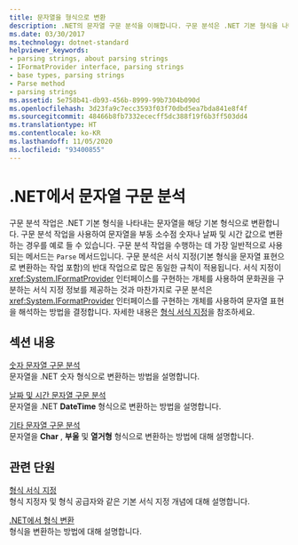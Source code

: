 ```yaml
---
title: 문자열을 형식으로 변환
description: .NET의 문자열 구문 분석을 이해합니다. 구문 분석은 .NET 기본 형식을 나타내는 문자열을 해당 기본 형식으로 변환합니다. 구문 분석은 형식 지정의 역순으로 진행됩니다.
ms.date: 03/30/2017
ms.technology: dotnet-standard
helpviewer_keywords:
- parsing strings, about parsing strings
- IFormatProvider interface, parsing strings
- base types, parsing strings
- Parse method
- parsing strings
ms.assetid: 5e758b41-db93-456b-8999-99b7304b090d
ms.openlocfilehash: 3d23fa9c7ecc3593f03f70dbd5ea7bda841e8f4f
ms.sourcegitcommit: 48466b8fb7332ececff5dc388f19f6b3ff503dd4
ms.translationtype: HT
ms.contentlocale: ko-KR
ms.lasthandoff: 11/05/2020
ms.locfileid: "93400855"
---
```

# <a name="parse-strings-in-net"></a>.NET에서 문자열 구문 분석

구문 분석 작업은 .NET 기본 형식을 나타내는 문자열을 해당 기본 형식으로 변환합니다. 구문 분석 작업을 사용하여 문자열을 부동 소수점 숫자나 날짜 및 시간 값으로 변환하는 경우를 예로 들 수 있습니다. 구문 분석 작업을 수행하는 데 가장 일반적으로 사용되는 메서드는 `Parse` 메서드입니다. 구문 분석은 서식 지정(기본 형식을 문자열 표현으로 변환하는 작업 포함)의 반대 작업으로 많은 동일한 규칙이 적용됩니다. 서식 지정이 <xref:System.IFormatProvider> 인터페이스를 구현하는 개체를 사용하여 문화권을 구분하는 서식 지정 정보를 제공하는 것과 마찬가지로 구문 분석은 <xref:System.IFormatProvider> 인터페이스를 구현하는 개체를 사용하여 문자열 표현을 해석하는 방법을 결정합니다. 자세한 내용은 [형식 서식 지정](formatting-types.md)을 참조하세요.

## <a name="in-this-section"></a>섹션 내용
 [숫자 문자열 구문 분석](parsing-numeric.md)\
 문자열을 .NET 숫자 형식으로 변환하는 방법을 설명합니다.

 [날짜 및 시간 문자열 구문 분석](parsing-datetime.md)\
 문자열을 .NET **DateTime** 형식으로 변환하는 방법을 설명합니다.

 [기타 문자열 구문 분석](parsing-other.md)\
 문자열을 **Char** , **부울** 및 **열거형** 형식으로 변환하는 방법에 대해 설명합니다.

## <a name="related-sections"></a>관련 단원
 [형식 서식 지정](formatting-types.md)\
 형식 지정자 및 형식 공급자와 같은 기본 서식 지정 개념에 대해 설명합니다.

 [.NET에서 형식 변환](type-conversion.md)\
 형식을 변환하는 방법에 대해 설명합니다.

